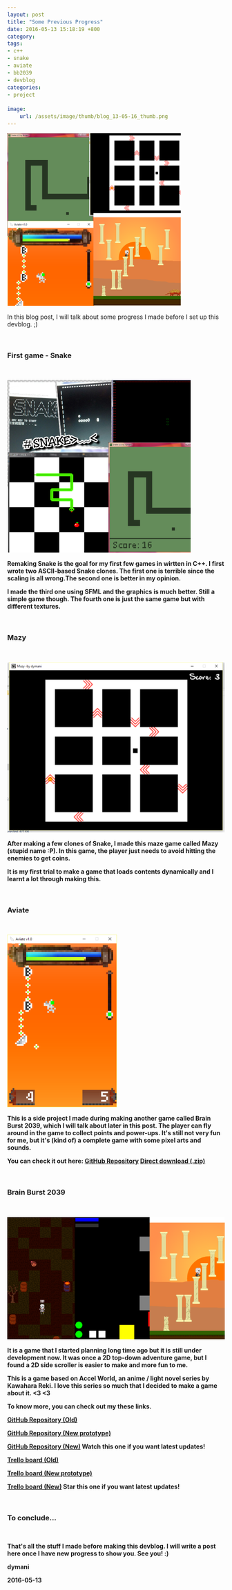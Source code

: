 ```yaml
---
layout: post
title: "Some Previous Progress"
date: 2016-05-13 15:18:19 +800
category: 
tags: 
- c++
- snake
- aviate
- bb2039
- devblog
categories:
- project

image: 
    url: /assets/image/thumb/blog_13-05-16_thumb.png
---
```


![](/assets/image/blog/blog_13-05-16.png)

In this blog post, I will talk about some progress I made before I set up this devblog.<!--break--> ;)

<br>
<b>
<h3>First game - Snake</h3>
<br>

![](/assets/image/blog/blog_13-05-16_snake.png)

Remaking Snake is the goal for my first few games in wirtten in C++. I first wrote two ASCII-based Snake clones. The first one is terrible since the scaling is all wrong.The second one is better in my opinion.

I made the third one using SFML and the graphics is much better. Still a simple game though. The fourth one is just the same game but with different textures.

<br>
<b>
<h3>Mazy</h3>
<br>

![](/assets/image/blog/blog_13-05-16_mazy.png)

After making a few clones of Snake, I made this maze game called Mazy (stupid name :P). In this game, the player just needs to avoid hitting the enemies to get coins.

It is my first trial to make a game that loads contents dynamically and I learnt a lot through making this.

<br>
<b>
<h3>Aviate</h3>
<br>

![](/assets/image/blog/blog_13-05-16_aviate.png)

This is a side project I made during making another game called Brain Burst 2039, which I will talk about later in this post. The player can fly around in the game to collect points and power-ups. It's still not very fun for me, but it's (kind of) a complete game with some pixel arts and sounds.

You can check it out here: 
[GitHub Repository](https://github.com/dymani/Aviate)
[Direct download (.zip)](https://github.com/dymani/Aviate/raw/master/Aviate%20v1.0.zip)

<br>
<b>
<h3>Brain Burst 2039</h3>
<br>

![](/assets/image/blog/blog_13-05-16_bb2039.png)

It is a game that I started planning long time ago but it is still under development now. It was once a 2D top-down adventure game, but I found a 2D side scroller is easier to make and more fun to me.

This is a game based on Accel World, an anime / light novel series by Kawahara Reki. I love this series so much that I decided to make a game about it. <3 <3

To know more, you can check out my these links.

[GitHub Repository (Old)](https://github.com/dymani/BrainBurst-Discontinued)

[GitHub Repository (New prototype)](https://github.com/dymani/BrainBurstMVP)

[GitHub Repository (New)](https://github.com/dymani/BrainBurst) Watch this one if you want latest updates!

[Trello board (Old)](https://trello.com/b/EP9nGWG9/brain-burst-old)

[Trello board (New prototype)](https://trello.com/b/ivelzwVQ/brain-burst-mvp)

[Trello board (New)](https://trello.com/b/Clfi3rJC/brain-burst-2039) Star this one if you want latest updates!

<br>
<b>
<h3>To conclude...</h3>
<br>

That's all the stuff I made before making this devblog. I will write a post here once I have new progress to show you. See you! :)

dymani

2016-05-13
